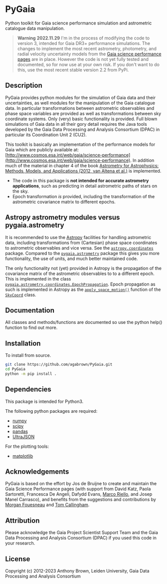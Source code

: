 # PyGaia

Python toolkit for Gaia science performance simulation and astrometric catalogue data manipulation.

> **Warning**
> __2022.11.29__ I'm in the process of modifying the code to version 3, intended for Gaia DR3+ performance simulations. The changes to implement the most recent astrometry, photometry, and radial velocity uncertainty models from the [Gaia science performance pages](https://www.cosmos.esa.int/web/gaia/science-performance) are in place. However the code is not yet fully tested and documented, so for now use at your own risk. If you don't want to do this, use the most recent stable version 2.2 from PyPi.

## Description

PyGaia provides python modules for the simulation of Gaia data and their uncertainties, as well modules for the
manipulation of the Gaia catalogue data. In particular transformations between astrometric observables and phase space
variables are provided as well as transformations between sky coordinate systems. Only (very) basic functionality is
provided. Full blown simulations of Gaia data in all their gory detail requires the Java tools developed by the Gaia
Data Processing and Analysis Consortium (DPAC) in particular its Coordination Unit 2 (CU2).

This toolkit is basically an implementation of the performance models for Gaia which are publicly available at:
[http://www.cosmos.esa.int/web/gaia/science-performance](http://www.cosmos.esa.int/web/gaia/science-performance). In
addition much of the material in chapter 4 of the book [Astrometry for Astrophysics: Methods, Models, and
 Applications (2012, van Altena et al.)](http://www.cambridge.org/9780521519205) is implemented.

* The code in this package is __not intended for accurate astrometry applications__, such as predicting in detail
 astrometric paths of stars on the sky. 
* Epoch transformation _is_ provided, including the transformation of the astrometric covariance matrix to different
 epochs.
 
## Astropy astrometry modules versus pygaia.astrometry

It is recommended to use the [Astropy](https://www.astropy.org/) facilities for handling astrometric data, including transformations from (Cartesian) phase space coordinates to astrometric observables and vice versa. See the [`astropy.coordinates`](https://docs.astropy.org/en/stable/coordinates/index.html) package. Compared to the [`pygaia.astrometry`](./pygaia/astrometry) package this gives you more functionality, the use of units, and much better maintained code.
 
The only functionality not (yet) provided in Astropy is the propagation of the covariance matrix of the astrometric observables to to a different epoch. This is implemented in the class [`pygaia.astrometry.coordinates.EpochPropagation`](./pygaia/astrometry/coordinates.py). Epoch propagation as such is implemented in Astropy as the [`apply_space_motion()`](https://docs.astropy.org/en/stable/coordinates/apply_space_motion.html) function of the [`SkyCoord`](https://docs.astropy.org/en/stable/api/astropy.coordinates.SkyCoord.html#astropy.coordinates.SkyCoord) class.

## Documentation

All classes and methods/functions are documented so use the python help() function to find out more.

## Installation

To install from source.

```bash
git clone https://github.com/agabrown/PyGaia.git
cd PyGaia
python -m pip install .
```

## Dependencies

This package is intended for Python3.

The following python packages are required:

* [numpy](https://numpy.org/)
* [scipy](https://scipy.org/)
* [pandas](https://pandas.pydata.org/)
* [UltraJSON](https://github.com/ultrajson/ultrajson)

For the plotting tools:

* [matplotlib](https://matplotlib.org/)

## Acknowledgements

PyGaia is based on the effort by Jos de Bruijne to create and maintain the Gaia Science Performance pages (with support from David Katz, Paola Sartoretti, Francesca De Angeli, Dafydd Evans, [Marco Riello](https://github.com/marc0uk), and Josep Manel Carrasco), and benefits from the suggestions and contributions by [Morgan Fouesneau](https://github.com/mfouesneau) and [Tom Callingham](https://github.com/TomCallingham).

## Attribution

Please acknowledge the Gaia Project Scientist Support Team and the Gaia Data Processing and Analysis Consortium 
(DPAC) if you used this code in your research.

## License

Copyright (c) 2012-2023 Anthony Brown, Leiden University, Gaia Data Processing and Analysis Consortium